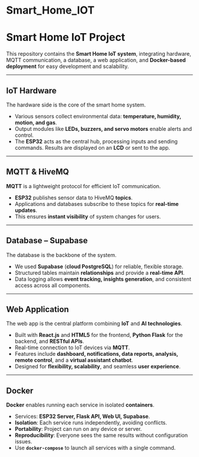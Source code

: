 # Smart_Home_IOT

# **Smart Home IoT Project**

This repository contains the **Smart Home IoT system**, integrating hardware, MQTT communication, a database, a web application, and **Docker-based deployment** for easy development and scalability.

---

## **IoT Hardware**
The hardware side is the core of the smart home system.

- Various sensors collect environmental data: **temperature, humidity, motion, and gas**.  
- Output modules like **LEDs, buzzers, and servo motors** enable alerts and control.  
- The **ESP32** acts as the central hub, processing inputs and sending commands. Results are displayed on an **LCD** or sent to the app.

---

## **MQTT & HiveMQ**
**MQTT** is a lightweight protocol for efficient IoT communication.

- **ESP32** publishes sensor data to HiveMQ **topics**.  
- Applications and databases subscribe to these topics for **real-time updates**.  
- This ensures **instant visibility** of system changes for users.

---

## **Database – Supabase**
The database is the backbone of the system.

- We used **Supabase** (**cloud PostgreSQL**) for reliable, flexible storage.  
- Structured tables maintain **relationships** and provide a **real-time API**.  
- Data logging allows **event tracking, insights generation**, and consistent access across all components.

---

## **Web Application**
The web app is the central platform combining **IoT** and **AI technologies**.

- Built with **React.js** and **HTML5** for the frontend, **Python Flask** for the backend, and **RESTful APIs**.  
- Real-time connection to IoT devices via **MQTT**.  
- Features include **dashboard, notifications, data reports, analysis, remote control**, and a **virtual assistant chatbot**.  
- Designed for **flexibility, scalability**, and seamless **user experience**.

---

## **Docker**
**Docker** enables running each service in isolated **containers**.

- Services: **ESP32 Server, Flask API, Web UI, Supabase**.  
- **Isolation**: Each service runs independently, avoiding conflicts.  
- **Portability**: Project can run on any device or server.  
- **Reproducibility**: Everyone sees the same results without configuration issues.  
- Use **`docker-compose`** to launch all services with a single command.
